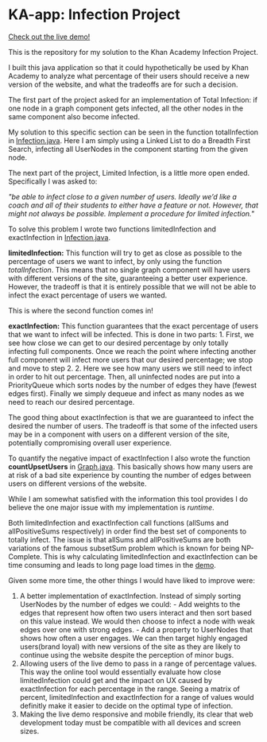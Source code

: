 # KA-app: Infection Project

[Check out the live demo!](https://dry-ravine-36414.herokuapp.com/Infection)

This is the repository for my solution to the Khan Academy Infection Project.

I built this java application so that it could hypothetically be used by Khan Academy to analyze what percentage of their users should receive a new version of the website, and what the tradeoffs are for such a decision.

The first part of the project asked for an implementation of Total Infection: if one node in a graph component 
gets infected, all the other nodes in the same component also become infected. 

My solution to this specific section can be seen in the function totalInfection in [Infection.java](https://github.com/sudjeev/KA-app/blob/master/src/main/java/Infection.java).
Here I am simply using a Linked List to do a Breadth First Search, infecting all UserNodes in the component starting from 
the given node.

The next part of the project, Limited Infection, is a little more open ended. Specifically I was asked to:
  
  <i>
  "be able to infect close to a given number of users. 
  Ideally we’d like a coach and all of their students to either have a feature or not. 
  However, that might not always be possible. Implement a procedure for limited infection."
  </i>

To solve this problem I wrote two functions limitedInfection and exactInfection in [Infection.java](https://github.com/sudjeev/KA-app/blob/master/src/main/java/Infection.java).

<b>limitedInfection:</b> This function will try to get as close as possible to the percentage of users we want to infect, by only using the function <i>totalInfection</i>. This means that no single graph component will have users with different versions of the site, guaranteeing a better user experience. However, the tradeoff is that it is entirely possible that we will not be able to infect the exact percentage of users we wanted.

This is where the second function comes in!

<b>exactInfection:</b> This function guarantees that the exact percentage of users that we want to infect will be infected. 
  This is done in two parts:
    1. First, we see how close we can get to our desired percentage by only totally infecting full components. Once we reach 
       the point where infecting another full component will infect more users that our desired percentage; we stop and move to step 2. 
    2. Here we see how many users we still need to infect in order to hit out percentage. Then, all uninfected nodes are put into a 
       PriorityQueue which sorts nodes by the number of edges they have (fewest edges first). Finally we simply dequeue and infect as
       many nodes as we need to reach our desired percentage.

The good thing about exactInfection is that we are guaranteed to infect the desired the number of users. The tradeoff is that some of the
infected users may be in a component with users on a different version of the site, potentially compromising overall user experience.

To quantify the negative impact of exactInfection I also wrote the function <b>countUpsetUsers</b> in [Graph.java](https://github.com/sudjeev/KA-app/blob/master/src/main/java/Graph.java).
This basically shows how many users are at risk of a bad site experience by counting the number of edges between users on different versions of the website.

While I am somewhat satisfied with the information this tool provides I do believe the one major issue with my implementation is <i>runtime</i>.

Both limitedInfection and exactInfection call functions (allSums and allPositiveSums respectively) in order find the best set of components to totally infect. The issue is that allSums and allPositiveSums are both variations of the famous subsetSum problem which
is known for being NP-Complete. This is why calculating limitedInfection and exactInfection can be time consuming and leads to long page load times in the [demo](https://dry-ravine-36414.herokuapp.com/Infection).

Given some more time, the other things I would have liked to improve were:

  1. A better implementation of exactInfection. Instead of simply sorting UserNodes by the number of edges we could: 
    - Add weights to the edges that represent how often two users interact and then sort based on this value instead. We would then choose       to infect a node with weak edges over one with strong edges.
    - Add a property to UserNodes that shows how often a user engages. We can then target highly engaged users(brand loyal) with new             versions of the site as they are likely to continue using the website despite the perception of minor bugs.
 2. Allowing users of the live demo to pass in a range of percentage values. This way the online tool would essentially evaluate how close 
    limitedInfection could get and the impact on UX caused by exactInfection for each percentage in the range. Seeing a matrix of percent,     limitedInfection and exactInfection for a range of values would definitly make it easier to decide on the optimal type of infection.
3. Making the live demo responsive and mobile friendly, its clear that web development today must be compatible with all devices and          screen sizes.







  
  
